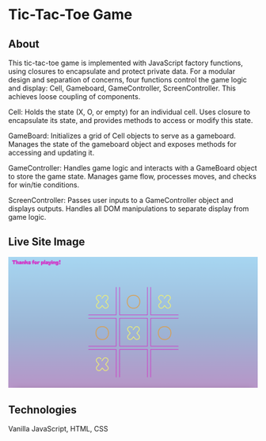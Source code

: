 # Tic-Tac-Toe Game

## About

This tic-tac-toe game is implemented with JavaScript factory functions, using closures to encapsulate and protect private data. For a modular design and separation of concerns, four functions control the game logic and display: Cell, Gameboard, GameController, ScreenController. This achieves loose coupling of components.

Cell: Holds the state (X, O, or empty) for an individual cell. Uses closure to encapsulate its state, and provides methods to access or modify this state.

GameBoard: Initializes a grid of Cell objects to serve as a gameboard. Manages the state of the gameboard object and exposes methods for accessing and updating it.

GameController: Handles game logic and interacts with a GameBoard object to store the game state. Manages game flow, processes moves, and checks for win/tie conditions.

ScreenController: Passes user inputs to a GameController object and displays outputs. Handles all DOM manipulations to separate display from game logic.

## Live Site Image

![Site image](images/siteImage.png)

## Technologies

Vanilla JavaScript, HTML, CSS
